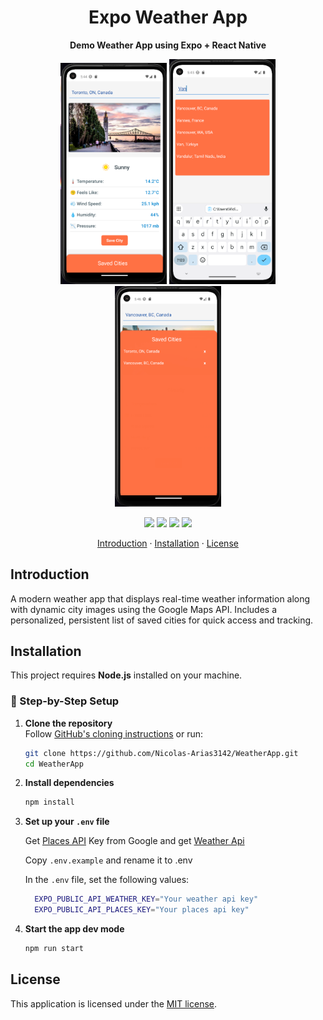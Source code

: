 <h1 align="center">Expo Weather App</h1>
<p align="center"><strong>Demo Weather App using Expo + React Native</strong>
</p>
<div align="center">
<img src="./assets/images/WeatherApp1.png" width="170" alt="App demo" />
<img src="./assets/images/WeatherApp2.png" width="170" alt="App demo" />
<img src="./assets/images/WeatherApp3.png" width="170" alt="App demo" />
</div>

<p align="center">
  <img src="https://img.shields.io/badge/status-beta-yellow" />
  <img src="https://img.shields.io/badge/license-MIT-green" />
<img src="https://img.shields.io/badge/react--native-%5E0.73.0-blue" />
<img src="https://img.shields.io/badge/expo-%5E49.0.0-blue" />

</p>

<p align="center">
  <a href="#introduction">Introduction</a> · 
  <a href="#installation">Installation</a> ·
  <a href="#license">License</a> 
</p>

## Introduction

A modern weather app that displays real-time weather information along with dynamic city images using the Google Maps API. Includes a personalized, persistent list of saved cities for quick access and tracking.

## Installation

This project requires **Node.js** installed on your machine.

### 🧩 Step-by-Step Setup

1.  **Clone the repository**  
    Follow [GitHub's cloning instructions](https://docs.github.com/en/repositories/creating-and-managing-repositories/cloning-a-repository) or run:
    ```bash
    git clone https://github.com/Nicolas-Arias3142/WeatherApp.git
    cd WeatherApp
    ```
2.  **Install dependencies**
    ```bash
    npm install
    ```
3.  **Set up your `.env` file**

    Get [Places API](https://developers.google.com/maps/documentation/places/web-service/overview) Key from Google and get [Weather Api](https://www.weatherapi.com)

    Copy `.env.example` and rename it to .env

    In the `.env` file, set the following values:

    ```bash
      EXPO_PUBLIC_API_WEATHER_KEY="Your weather api key"
      EXPO_PUBLIC_API_PLACES_KEY="Your places api key"
    ```

4.  **Start the app dev mode**
    ```bash
    npm run start
    ```

## License

This application is licensed under the [MIT license](https://github.com/Nicolas-Arias3142/WeatherApp/blob/main/LICENSE).
